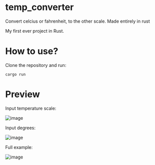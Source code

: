 # temp_converter
Convert celcius or fahrenheit, to the other scale. Made entirely in rust

My first ever project in Rust. 

# How to use?

Clone the repository and run:

`cargo run`

# Preview

Input temperature scale:

![image](https://github.com/nicklvh/temp_converter/assets/62725534/d5c63437-de84-46e5-8f44-fcfb9d7af82c)

Input degrees:

![image](https://github.com/nicklvh/temp_converter/assets/62725534/3089ea9c-53b0-4e9f-8852-75c324ab6f14)

Full example:

![image](https://github.com/nicklvh/temp_converter/assets/62725534/81446958-9fd7-433e-b150-3fa30501dde8)
